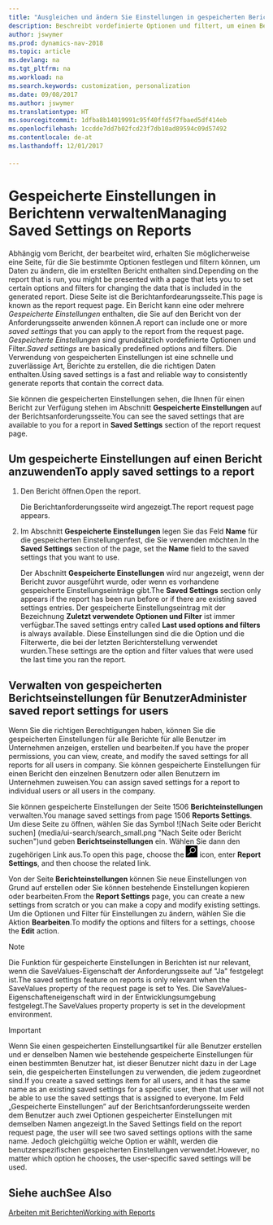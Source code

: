 ```yaml
---
title: "Ausgleichen und ändern Sie Einstellungen in gespeicherten Berichten"
description: Beschreibt vordefinierte Optionen und filtert, um einen Bericht anzupassen und die richtigen Daten zu generieren.
author: jswymer
ms.prod: dynamics-nav-2018
ms.topic: article
ms.devlang: na
ms.tgt_pltfrm: na
ms.workload: na
ms.search.keywords: customization, personalization
ms.date: 09/08/2017
ms.author: jswymer
ms.translationtype: HT
ms.sourcegitcommit: 1dfba8b14019991c95f40ffd5f7fbaed5df414eb
ms.openlocfilehash: 1ccdde7dd7b02fcd23f7db10ad89594c09d57492
ms.contentlocale: de-at
ms.lasthandoff: 12/01/2017

---
```

# <a name="managing-saved-settings-on-reports"></a><span data-ttu-id="6e7cd-103">Gespeicherte Einstellungen in Berichtenn verwalten</span><span class="sxs-lookup"><span data-stu-id="6e7cd-103">Managing Saved Settings on Reports</span></span>
<span data-ttu-id="6e7cd-104">Abhängig vom Bericht, der bearbeitet wird, erhalten Sie möglicherweise eine Seite, für die Sie bestimmte Optionen festlegen und filtern können, um Daten zu ändern, die im erstellten Bericht enthalten sind.</span><span class="sxs-lookup"><span data-stu-id="6e7cd-104">Depending on the report that is run, you might be presented with a page that lets you to set certain options and filters for changing the data that is included in the generated report.</span></span> <span data-ttu-id="6e7cd-105">Diese Seite ist die Berichtanfordearungsseite.</span><span class="sxs-lookup"><span data-stu-id="6e7cd-105">This page is known as the report request page.</span></span> <span data-ttu-id="6e7cd-106">Ein Bericht kann eine oder mehrere *Gespeicherte Einstellungen* enthalten, die Sie auf den Bericht von der Anforderungsseite anwenden können.</span><span class="sxs-lookup"><span data-stu-id="6e7cd-106">A report can include one or more *saved settings* that you can apply to the report from the request page.</span></span> <span data-ttu-id="6e7cd-107">*Gespeicherte Einstellungen* sind grundsätzlich vordefinierte Optionen und Filter.</span><span class="sxs-lookup"><span data-stu-id="6e7cd-107">*Saved settings* are basically predefined options and filters.</span></span> <span data-ttu-id="6e7cd-108">Die Verwendung von gespeicherten Einstellungen ist eine schnelle und zuverlässige Art, Berichte zu erstellen, die die richtigen Daten enthalten.</span><span class="sxs-lookup"><span data-stu-id="6e7cd-108">Using saved settings is a fast and reliable way to consistently generate reports that contain the correct data.</span></span>

<span data-ttu-id="6e7cd-109">Sie können die gespeicherten Einstellungen sehen, die Ihnen für einen Bericht zur Verfügung stehen im Abschnitt **Gespeicherte Einstellungen** auf der Berichtsanforderungsseite.</span><span class="sxs-lookup"><span data-stu-id="6e7cd-109">You can see the saved settings that are available to you for a report in **Saved Settings** section of the report request page.</span></span>  

## <a name="to-apply-saved-settings-to-a-report"></a><span data-ttu-id="6e7cd-110">Um gespeicherte Einstellungen auf einen Bericht anzuwenden</span><span class="sxs-lookup"><span data-stu-id="6e7cd-110">To apply saved settings to a report</span></span>
1. <span data-ttu-id="6e7cd-111">Den Bericht öffnen.</span><span class="sxs-lookup"><span data-stu-id="6e7cd-111">Open the report.</span></span>

   <span data-ttu-id="6e7cd-112">Die Berichtanforderungsseite wird angezeigt.</span><span class="sxs-lookup"><span data-stu-id="6e7cd-112">The report request page appears.</span></span>    
2. <span data-ttu-id="6e7cd-113">Im Abschnitt **Gespeicherte Einstellungen** legen Sie das Feld **Name** für die gespeicherten Einstellungenfest, die Sie verwenden möchten.</span><span class="sxs-lookup"><span data-stu-id="6e7cd-113">In the **Saved Settings** section of the page, set the **Name** field  to the saved settings that you want to use.</span></span>

   <span data-ttu-id="6e7cd-114">Der Abschnitt **Gespeicherte Einstellungen** wird nur angezeigt, wenn der Bericht zuvor ausgeführt wurde, oder wenn es vorhandene gespeicherte Einstellungseinträge gibt.</span><span class="sxs-lookup"><span data-stu-id="6e7cd-114">The **Saved Settings** section only appears if the report has been run before or if there are existing saved settings entries.</span></span> <span data-ttu-id="6e7cd-115">Der gespeicherte Einstellungseintrag mit der Bezeichnung **Zuletzt verwendete Optionen und Filter** ist immer verfügbar.</span><span class="sxs-lookup"><span data-stu-id="6e7cd-115">The saved settings entry called **Last used options and filters** is always available.</span></span> <span data-ttu-id="6e7cd-116">Diese Einstellungen sind die die Option und die Filterwerte, die bei der letzten Berichterstellung verwendet wurden.</span><span class="sxs-lookup"><span data-stu-id="6e7cd-116">These settings are the option and filter values that were used the last time you ran the report.</span></span>

## <a name="administer-saved-report-settings-for-users"></a><span data-ttu-id="6e7cd-117">Verwalten von gespeicherten Berichtseinstellungen für Benutzer</span><span class="sxs-lookup"><span data-stu-id="6e7cd-117">Administer saved report settings for users</span></span>
<span data-ttu-id="6e7cd-118">Wenn Sie die richtigen Berechtigungen haben, können Sie die gespeicherten Einstellungen für alle Berichte für alle Benutzer im Unternehmen anzeigen, erstellen und bearbeiten.</span><span class="sxs-lookup"><span data-stu-id="6e7cd-118">If you have the proper permissions, you can view, create, and modify the saved settings for all reports for all users in company.</span></span> <span data-ttu-id="6e7cd-119">Sie können gespeicherte Einstellungen für einen Bericht den einzelnen Benutzern oder allen Benutzern im Unternehmen zuweisen.</span><span class="sxs-lookup"><span data-stu-id="6e7cd-119">You can assign saved settings for a report to individual users or all users in the company.</span></span>

<span data-ttu-id="6e7cd-120">Sie können gespeicherte Einstellungen der Seite 1506 **Berichteinstellungen** verwalten.</span><span class="sxs-lookup"><span data-stu-id="6e7cd-120">You manage saved settings from page 1506 **Reports Settings**.</span></span> <span data-ttu-id="6e7cd-121">Um diese Seite zu öffnen, wählen Sie das Symbol ![Nach Seite oder Bericht suchen] (media/ui-search/search_small.png "Nach Seite oder Bericht suchen")und geben **Berichtseinstellungen** ein. Wählen Sie dann den zugehörigen Link aus.</span><span class="sxs-lookup"><span data-stu-id="6e7cd-121">To open this page, choose the ![Search for Page or Report](media/ui-search/search_small.png "Search for Page or Report icon") icon, enter **Report Settings**, and then choose the related link.</span></span>

<span data-ttu-id="6e7cd-122">Von der Seite **Berichteinstellungen** können Sie neue Einstellungen von Grund auf erstellen oder Sie können bestehende Einstellungen kopieren oder bearbeiten.</span><span class="sxs-lookup"><span data-stu-id="6e7cd-122">From the **Report Settings** page, you can create a new settings from scratch or you can make a copy and modify existing settings.</span></span> <span data-ttu-id="6e7cd-123">Um die Optionen und Filter für Einstellungen zu ändern, wählen Sie die Aktion **Bearbeiten**.</span><span class="sxs-lookup"><span data-stu-id="6e7cd-123">To modify the options and filters for a settings, choose the **Edit** action.</span></span>

> [!NOTE]
> <span data-ttu-id="6e7cd-124">Die Funktion für gespeicherte Einstellungen in Berichten ist nur relevant, wenn die SaveValues-Eigenschaft der Anforderungsseite auf "Ja" festgelegt ist.</span><span class="sxs-lookup"><span data-stu-id="6e7cd-124">The saved settings feature on reports is only relevant when the SaveValues property of the request page is set to Yes.</span></span> <span data-ttu-id="6e7cd-125">Die SaveValues-Eigenschafteneigenschaft wird in der Entwicklungsumgebung festgelegt.</span><span class="sxs-lookup"><span data-stu-id="6e7cd-125">The SaveValues property property is set in the development environment.</span></span>  

> [!Important]
> <span data-ttu-id="6e7cd-126">Wenn Sie einen gespeicherten Einstellungsartikel für alle Benutzer erstellen und er denselben Namen wie bestehende gespeicherte Einstellungen für einen bestimmten Benutzer hat, ist dieser Benutzer nicht dazu in der Lage sein, die gespeicherten Einstellungen zu verwenden, die jedem zugeordnet sind.</span><span class="sxs-lookup"><span data-stu-id="6e7cd-126">If you create a saved settings item for all users, and it has the same name as an existing saved settings for a specific user, then that user will not be able to use the saved settings that is assigned to everyone.</span></span>  <span data-ttu-id="6e7cd-127">Im Feld „Gespeicherte Einstellungen” auf der Berichtsanforderungsseite werden dem Benutzer auch zwei Optionen gespeicherter Einstellungen mit demselben Namen angezeigt.</span><span class="sxs-lookup"><span data-stu-id="6e7cd-127">In the Saved Settings field on the report request page, the user will see two saved settings options with the same name.</span></span> <span data-ttu-id="6e7cd-128">Jedoch gleichgültig welche Option er wählt, werden die benutzerspezifischen gespeicherten Einstellungen verwendet.</span><span class="sxs-lookup"><span data-stu-id="6e7cd-128">However, no matter which option he chooses, the user-specific saved settings will be used.</span></span>

## <a name="see-also"></a><span data-ttu-id="6e7cd-129">Siehe auch</span><span class="sxs-lookup"><span data-stu-id="6e7cd-129">See Also</span></span>
[<span data-ttu-id="6e7cd-130">Arbeiten mit Berichten</span><span class="sxs-lookup"><span data-stu-id="6e7cd-130">Working with Reports</span></span>](ui-work-report.md)  

